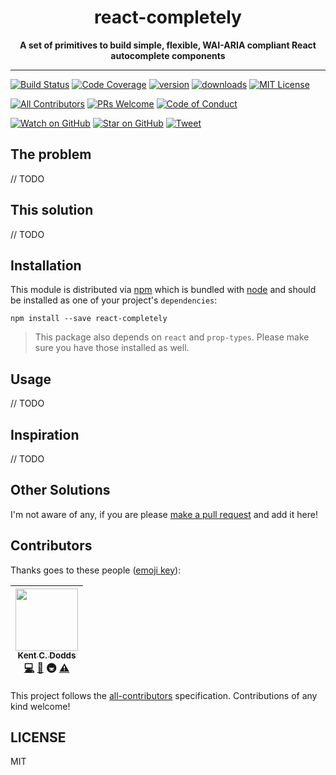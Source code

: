 <div align="center">
<h1>react-completely</h1>

<strong>A set of primitives to build simple, flexible, WAI-ARIA compliant React autocomplete components</strong>
</div>

<hr />

[![Build Status][build-badge]][build]
[![Code Coverage][coverage-badge]][coverage]
[![version][version-badge]][package]
[![downloads][downloads-badge]][npmcharts]
[![MIT License][license-badge]][LICENSE]

[![All Contributors](https://img.shields.io/badge/all_contributors-1-orange.svg?style=flat-square)](#contributors)
[![PRs Welcome][prs-badge]][prs]
[![Code of Conduct][coc-badge]][coc]

[![Watch on GitHub][github-watch-badge]][github-watch]
[![Star on GitHub][github-star-badge]][github-star]
[![Tweet][twitter-badge]][twitter]

## The problem

// TODO

## This solution

// TODO

## Installation

This module is distributed via [npm][npm] which is bundled with [node][node] and
should be installed as one of your project's `dependencies`:

```
npm install --save react-completely
```

> This package also depends on `react` and `prop-types`. Please make sure you have
> those installed as well.

## Usage

// TODO

## Inspiration

// TODO

## Other Solutions

I'm not aware of any, if you are please [make a pull request][prs] and add it
here!

## Contributors

Thanks goes to these people ([emoji key][emojis]):

<!-- ALL-CONTRIBUTORS-LIST:START - Do not remove or modify this section -->
| [<img src="https://avatars.githubusercontent.com/u/1500684?v=3" width="100px;"/><br /><sub>Kent C. Dodds</sub>](https://kentcdodds.com)<br />[💻](https://github.com/kentcdodds/react-completely/commits?author=kentcdodds) [📖](https://github.com/kentcdodds/react-completely/commits?author=kentcdodds) 🚇 [⚠️](https://github.com/kentcdodds/react-completely/commits?author=kentcdodds) |
| :---: |
<!-- ALL-CONTRIBUTORS-LIST:END -->

This project follows the [all-contributors][all-contributors] specification.
Contributions of any kind welcome!

## LICENSE

MIT

[npm]: https://www.npmjs.com/
[node]: https://nodejs.org
[build-badge]: https://img.shields.io/travis/kentcdodds/react-completely.svg?style=flat-square
[build]: https://travis-ci.org/kentcdodds/react-completely
[coverage-badge]: https://img.shields.io/codecov/c/github/kentcdodds/react-completely.svg?style=flat-square
[coverage]: https://codecov.io/github/kentcdodds/react-completely
[version-badge]: https://img.shields.io/npm/v/react-completely.svg?style=flat-square
[package]: https://www.npmjs.com/package/react-completely
[downloads-badge]: https://img.shields.io/npm/dm/react-completely.svg?style=flat-square
[npmcharts]: http://npmcharts.com/compare/react-completely
[license-badge]: https://img.shields.io/npm/l/react-completely.svg?style=flat-square
[license]: https://github.com/kentcdodds/react-completely/blob/master/LICENSE
[prs-badge]: https://img.shields.io/badge/PRs-welcome-brightgreen.svg?style=flat-square
[prs]: http://makeapullrequest.com
[donate-badge]: https://img.shields.io/badge/$-support-green.svg?style=flat-square
[coc-badge]: https://img.shields.io/badge/code%20of-conduct-ff69b4.svg?style=flat-square
[coc]: https://github.com/kentcdodds/react-completely/blob/master/other/CODE_OF_CONDUCT.md
[github-watch-badge]: https://img.shields.io/github/watchers/kentcdodds/react-completely.svg?style=social
[github-watch]: https://github.com/kentcdodds/react-completely/watchers
[github-star-badge]: https://img.shields.io/github/stars/kentcdodds/react-completely.svg?style=social
[github-star]: https://github.com/kentcdodds/react-completely/stargazers
[twitter]: https://twitter.com/intent/tweet?text=Check%20out%20react-completely!%20https://github.com/kentcdodds/react-completely%20%F0%9F%91%8D
[twitter-badge]: https://img.shields.io/twitter/url/https/github.com/kentcdodds/react-completely.svg?style=social
[emojis]: https://github.com/kentcdodds/all-contributors#emoji-key
[all-contributors]: https://github.com/kentcdodds/all-contributors
